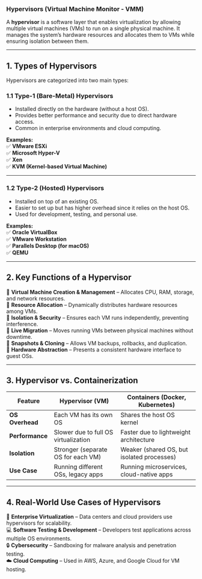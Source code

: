 ### **Hypervisors (Virtual Machine Monitor - VMM)**  

A **hypervisor** is a software layer that enables virtualization by allowing multiple virtual machines (VMs) to run on a single physical machine. It manages the system’s hardware resources and allocates them to VMs while ensuring isolation between them.  

---

## **1. Types of Hypervisors**  

Hypervisors are categorized into two main types:  

### **1.1 Type-1 (Bare-Metal) Hypervisors**  
- Installed directly on the hardware (without a host OS).  
- Provides better performance and security due to direct hardware access.  
- Common in enterprise environments and cloud computing.  

**Examples:**  
✅ **VMware ESXi**  
✅ **Microsoft Hyper-V**  
✅ **Xen**  
✅ **KVM (Kernel-based Virtual Machine)**  

---

### **1.2 Type-2 (Hosted) Hypervisors**  
- Installed on top of an existing OS.  
- Easier to set up but has higher overhead since it relies on the host OS.  
- Used for development, testing, and personal use.  

**Examples:**  
✅ **Oracle VirtualBox**  
✅ **VMware Workstation**  
✅ **Parallels Desktop (for macOS)**  
✅ **QEMU**  

---

## **2. Key Functions of a Hypervisor**  
🔹 **Virtual Machine Creation & Management** – Allocates CPU, RAM, storage, and network resources.  
🔹 **Resource Allocation** – Dynamically distributes hardware resources among VMs.  
🔹 **Isolation & Security** – Ensures each VM runs independently, preventing interference.  
🔹 **Live Migration** – Moves running VMs between physical machines without downtime.  
🔹 **Snapshots & Cloning** – Allows VM backups, rollbacks, and duplication.  
🔹 **Hardware Abstraction** – Presents a consistent hardware interface to guest OSs.  

---

## **3. Hypervisor vs. Containerization**  
| Feature           | Hypervisor (VM) | Containers (Docker, Kubernetes) |
|------------------|----------------|-----------------|
| **OS Overhead**  | Each VM has its own OS | Shares the host OS kernel |
| **Performance**  | Slower due to full OS virtualization | Faster due to lightweight architecture |
| **Isolation**    | Stronger (separate OS for each VM) | Weaker (shared OS, but isolated processes) |
| **Use Case**     | Running different OSs, legacy apps | Running microservices, cloud-native apps |

---

## **4. Real-World Use Cases of Hypervisors**  
🏢 **Enterprise Virtualization** – Data centers and cloud providers use hypervisors for scalability.  
💻 **Software Testing & Development** – Developers test applications across multiple OS environments.  
🔒 **Cybersecurity** – Sandboxing for malware analysis and penetration testing.  
☁️ **Cloud Computing** – Used in AWS, Azure, and Google Cloud for VM hosting.  
